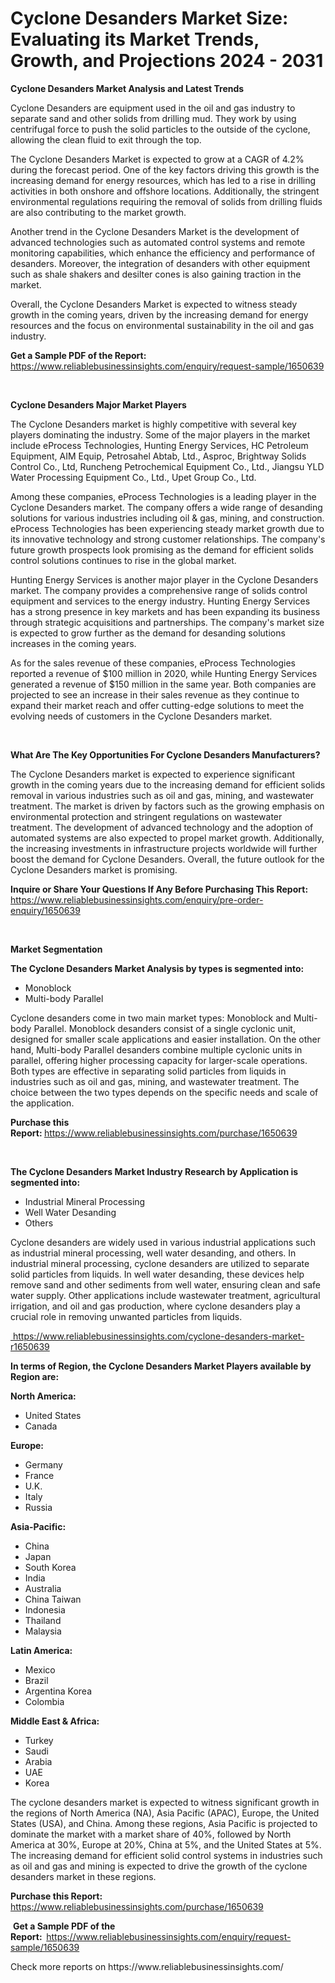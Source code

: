 <p><h1>Cyclone Desanders Market Size: Evaluating its Market Trends, Growth, and Projections 2024 - 2031</h1></p><p><strong>Cyclone Desanders Market Analysis and Latest Trends</strong></p>
<p><p>Cyclone Desanders are equipment used in the oil and gas industry to separate sand and other solids from drilling mud. They work by using centrifugal force to push the solid particles to the outside of the cyclone, allowing the clean fluid to exit through the top.</p><p>The Cyclone Desanders Market is expected to grow at a CAGR of 4.2% during the forecast period. One of the key factors driving this growth is the increasing demand for energy resources, which has led to a rise in drilling activities in both onshore and offshore locations. Additionally, the stringent environmental regulations requiring the removal of solids from drilling fluids are also contributing to the market growth.</p><p>Another trend in the Cyclone Desanders Market is the development of advanced technologies such as automated control systems and remote monitoring capabilities, which enhance the efficiency and performance of desanders. Moreover, the integration of desanders with other equipment such as shale shakers and desilter cones is also gaining traction in the market.</p><p>Overall, the Cyclone Desanders Market is expected to witness steady growth in the coming years, driven by the increasing demand for energy resources and the focus on environmental sustainability in the oil and gas industry.</p></p>
<p><strong>Get a Sample PDF of the Report:&nbsp;</strong> <a href="https://www.reliablebusinessinsights.com/enquiry/request-sample/1650639">https://www.reliablebusinessinsights.com/enquiry/request-sample/1650639</a></p>
<p>&nbsp;</p>
<p><strong>Cyclone Desanders Major Market Players</strong></p>
<p><p>The Cyclone Desanders market is highly competitive with several key players dominating the industry. Some of the major players in the market include eProcess Technologies, Hunting Energy Services, HC Petroleum Equipment, AIM Equip, Petrosahel Abtab, Ltd., Asproc, Brightway Solids Control Co., Ltd, Runcheng Petrochemical Equipment Co., Ltd., Jiangsu YLD Water Processing Equipment Co., Ltd., Upet Group Co., Ltd.</p><p>Among these companies, eProcess Technologies is a leading player in the Cyclone Desanders market. The company offers a wide range of desanding solutions for various industries including oil & gas, mining, and construction. eProcess Technologies has been experiencing steady market growth due to its innovative technology and strong customer relationships. The company's future growth prospects look promising as the demand for efficient solids control solutions continues to rise in the global market.</p><p>Hunting Energy Services is another major player in the Cyclone Desanders market. The company provides a comprehensive range of solids control equipment and services to the energy industry. Hunting Energy Services has a strong presence in key markets and has been expanding its business through strategic acquisitions and partnerships. The company's market size is expected to grow further as the demand for desanding solutions increases in the coming years.</p><p>As for the sales revenue of these companies, eProcess Technologies reported a revenue of $100 million in 2020, while Hunting Energy Services generated a revenue of $150 million in the same year. Both companies are projected to see an increase in their sales revenue as they continue to expand their market reach and offer cutting-edge solutions to meet the evolving needs of customers in the Cyclone Desanders market.</p></p>
<p>&nbsp;</p>
<p><strong>What Are The Key Opportunities For Cyclone Desanders Manufacturers?</strong></p>
<p><p>The Cyclone Desanders market is expected to experience significant growth in the coming years due to the increasing demand for efficient solids removal in various industries such as oil and gas, mining, and wastewater treatment. The market is driven by factors such as the growing emphasis on environmental protection and stringent regulations on wastewater treatment. The development of advanced technology and the adoption of automated systems are also expected to propel market growth. Additionally, the increasing investments in infrastructure projects worldwide will further boost the demand for Cyclone Desanders. Overall, the future outlook for the Cyclone Desanders market is promising.</p></p>
<p><strong>Inquire or Share Your Questions If Any Before Purchasing This Report:</strong> <a href="https://www.reliablebusinessinsights.com/enquiry/pre-order-enquiry/1650639">https://www.reliablebusinessinsights.com/enquiry/pre-order-enquiry/1650639</a></p>
<p>&nbsp;</p>
<p><strong>Market Segmentation</strong></p>
<p><strong>The Cyclone Desanders Market Analysis by types is segmented into:</strong></p>
<p><ul><li>Monoblock</li><li>Multi-body Parallel</li></ul></p>
<p><p>Cyclone desanders come in two main market types: Monoblock and Multi-body Parallel. Monoblock desanders consist of a single cyclonic unit, designed for smaller scale applications and easier installation. On the other hand, Multi-body Parallel desanders combine multiple cyclonic units in parallel, offering higher processing capacity for larger-scale operations. Both types are effective in separating solid particles from liquids in industries such as oil and gas, mining, and wastewater treatment. The choice between the two types depends on the specific needs and scale of the application.</p></p>
<p><strong>Purchase this Report:&nbsp;</strong><a href="https://www.reliablebusinessinsights.com/purchase/1650639">https://www.reliablebusinessinsights.com/purchase/1650639</a></p>
<p>&nbsp;</p>
<p><strong>The Cyclone Desanders Market Industry Research by Application is segmented into:</strong></p>
<p><ul><li>Industrial Mineral Processing</li><li>Well Water Desanding</li><li>Others</li></ul></p>
<p><p>Cyclone desanders are widely used in various industrial applications such as industrial mineral processing, well water desanding, and others. In industrial mineral processing, cyclone desanders are utilized to separate solid particles from liquids. In well water desanding, these devices help remove sand and other sediments from well water, ensuring clean and safe water supply. Other applications include wastewater treatment, agricultural irrigation, and oil and gas production, where cyclone desanders play a crucial role in removing unwanted particles from liquids.</p></p>
<p><a href="https://www.reliablebusinessinsights.com/cyclone-desanders-market-r1650639">&nbsp;https://www.reliablebusinessinsights.com/cyclone-desanders-market-r1650639</a></p>
<p><strong>In terms of Region, the Cyclone Desanders Market Players available by Region are:</strong></p>
<p>
    <p> <strong> North America: </strong>
        <ul>
            <li>United States</li>
            <li>Canada</li>
        </ul>
        </p> 
    <p> <strong> Europe: </strong>
        <ul>
            <li>Germany</li>
            <li>France</li>
            <li>U.K.</li>
            <li>Italy</li>
            <li>Russia</li>
        </ul>
        </p> 
    <p> <strong> Asia-Pacific: </strong>
        <ul>
            <li>China</li>
            <li>Japan</li>
            <li>South Korea</li>
            <li>India</li>
            <li>Australia</li>
            <li>China Taiwan</li>
            <li>Indonesia</li>
            <li>Thailand</li>
            <li>Malaysia</li>
        </ul>
        </p> 
    <p> <strong> Latin America: </strong>
        <ul>
            <li>Mexico</li>
            <li>Brazil</li>
            <li>Argentina Korea</li>
            <li>Colombia</li>
        </ul>
        </p> 
    <p> <strong> Middle East & Africa: </strong>
        <ul>
            <li>Turkey</li>
            <li>Saudi</li>
            <li>Arabia</li>
            <li>UAE</li>
            <li>Korea</li>
        </ul>
    </p>
    </p>
<p><p>The cyclone desanders market is expected to witness significant growth in the regions of North America (NA), Asia Pacific (APAC), Europe, the United States (USA), and China. Among these regions, Asia Pacific is projected to dominate the market with a market share of 40%, followed by North America at 30%, Europe at 20%, China at 5%, and the United States at 5%. The increasing demand for efficient solid control systems in industries such as oil and gas and mining is expected to drive the growth of the cyclone desanders market in these regions.</p></p>
<p><strong>Purchase this Report: </strong><a href="https://www.reliablebusinessinsights.com/purchase/1650639">https://www.reliablebusinessinsights.com/purchase/1650639</a></p>
<p>&nbsp;<strong>Get a Sample PDF of the Report:&nbsp;&nbsp;</strong><a href="https://www.reliablebusinessinsights.com/enquiry/request-sample/1650639">https://www.reliablebusinessinsights.com/enquiry/request-sample/1650639</a></p>
<p><strong></strong></p>
<p>Check more reports on https://www.reliablebusinessinsights.com/</p>